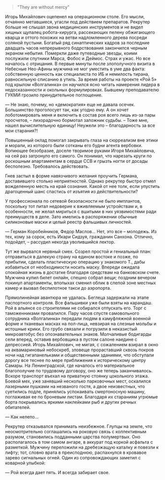 > "They are without mercy"

Игорь Михайлович оцепенел на операционном столе. Его мысли, отчаянно метавшиеся, угасли под действием препаратов. Рекрутер больше не слышал звона медицинских инструментов и не видел хищных щупалец робота-хирурга, рассекающих пелену обжигающего кварца и оттого похожих на ветви надломленного дерева посреди соляной пустыни. Богатый ряд синаптических кадров за последние двадцать часов непрерывного бодрствования закончился черным экраном небытия. Померкли даже путеводные звезды, коими послужили спутники Марса, Фобос и Деймос. Страх и ужас. Но все началось с отрицания. В первые минуты после злополучного визита в Небесные Нео-Афины мужчина не мог уместить в уме два факта: собственную ценность как специалиста по ИБ и немилость тирана, равносильную списанию в утиль. За время работы на проекте «Рой 5» под крылом «Волгалинка» он научился ясно читать намерения лидера в недосказанности и окольных формулировках. Бывшему преподавателю ГУКМИ грозило принудительное поглощение.

— Не знаю, почему, но «демократия» еще не давала осечек. Большинство проголосует так, как угодно ему. А он хочет лоботомировать меня и включить в состав роя всего лишь из-за пары просчетов, – лихорадочно бормотал заложник судьбы. – Тоже мне, нашел вычислительную единицу! Неужели это – благодарность за все мои старания?!

Повышенный оклад помогал закрывать глаза на сюрреализм вне этики и морали, из которого были сотканы его будни агента вербовки. Вопиющее безобразие, доселе творимое руками Игоря Михайловича, на сей раз затронуло его самого. Он понимал, что нарезать круги по роскошным апартаментам в сердце ССВ и грызть ногти от досады бесполезно. Требовалось действовать.

Гнев застыл в форме навязчивого желания проучить Германа, доставившего столько неприятностей. Однако рекрутер быстро отмел вожделенную месть на край сознания. Какой от нее толк, если упустить драгоценный шанс спастись от изъятия из действительности?

У профессионала по сетевой безопасности не было имплантов, поскольку тот питал недоверие к вживляемым устройствам и, в особенности, не желал мириться с вшитыми в них уязвимостями ради преимуществ в деле. Зато имелись в распоряжении обычные силиконовые маски и целый реестр фальшивых личностей.

— Герман Коробейников, Федор Маслов... Нет, это все – молодежь. Из тех, кому за сорок, есть Икари Сидзуя, гражданин Санхона. Отлично, подойдет, – рассудил некогда уволившийся лектор.

Тут же вырвался нервный смех. Созрел простой и гениальный план: отправиться в далекую страну на едином востоке и позже, по прибытии, сделать пластическую операцию у знакомого Т., дабы избавиться от необходимости носить маску. Впереди ожидала спокойная жизнь в достатке благодаря средствам на банковском счете. Мужчина купил билет онлайн, спешно собрал вещи; поздним вечером покинул апартаменты, впопыхах сменил облик в слепой зоне местных камер и вызвал беспилотное такси до аэропорта.

Прямолинейная авантюра не удалась. Беглеца задержали на этапе паспортного контроля. Все фальшивки уже были взяты на карандаш. Рой в альянсе со строителями не собирался отпускать его. Торг с таможенниками провалился. Пару часов спустя самовольного сотрудника «Волгалинка» передали людям в камуфляжной военной форме и тканевых масках на пол-лица, невзирая на слезные мольбы и истошные крики. Его грубо связали и погрузили в неказистый микроавтобус без опознавательных знаков. Молчаливые бодигарды сели вперед, оставив вербовщика в пустом салоне наедине с депрессией. Игорь Михайлович, не мигая, с сожалением взирал в окно на аквамариновый небоскреб, зловеще прораставший сквозь покров ночи над гигапанельками и общественными зданиями, что обступали дорогу все теснее по мере приближения к историческому центру Самары. На Ленинградской, где началось его материальное благополучие по трудовому договору, оно же теперь заканчивалось. Вскоре транспорт въехал на приватную стоянку цокольного этажа. Боевой мех, уже занявший несколько парковочных мест, оскалился лазерными пушками на незваного гостя, а двое неизвестных, что суетились подле, принялись успокаивать смертоносную машину, поглаживая ее по броневым листам. Благодаря их стараниям угрюмые борта покрывались яркими наклейками рыб и других речных обитателей.

— Как нелепо...

Рекрутер отказывался принимать неизбежное. Глупцы на земле, что неосмотрительно соглашались на роковую связь с коллективным разумом, становились подданными царства полумертвых. Оно располагалось в том самом ангаре, в аккурат под коркой асфальта с разметкой. Мужчину переложили на дребезжащую каталку и повезли к лифту; тот, словно врата в преисподнюю, распахнулся в кровавое зарево сигнальных огней. Один из сопровождающих заметил с коварной улыбкой:

— Рой всегда дает пять. И всегда забирает свое.